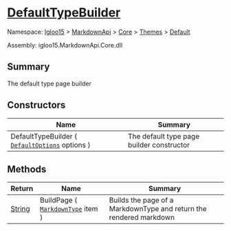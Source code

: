 # [DefaultTypeBuilder](./DefaultTypeBuilder.md)

Namespace: [Igloo15]() > [MarkdownApi]() > [Core](./../../README.md) > [Themes](./../README.md) > [Default](./README.md)

Assembly: igloo15.MarkdownApi.Core.dll

## Summary
The default type page builder

## Constructors

| Name | Summary | 
| --- | --- | 
| DefaultTypeBuilder ( [`DefaultOptions`](./DefaultOptions.md) options ) | The default type page builder constructor | 


## Methods

| Return | Name | Summary | 
| --- | --- | --- | 
| [String](https://docs.microsoft.com/en-us/dotnet/api/System.String) | BuildPage ( [`MarkdownType`](./../../MarkdownItems/MarkdownType.md) item ) | Builds the page of a MarkdownType and return the rendered markdown | 


